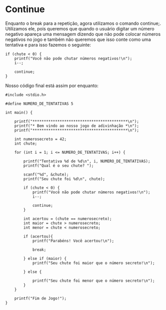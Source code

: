 # Continue

Enquanto o break para a repetição, agora utilizamos o comando continue;. Utilizamos ele, pois queremos que quando o usuário digitar um número negativo apareça uma mensagem dizendo que não pode colocar números negativos no jogo e também não queremos que isso conte como uma tentativa e para isso fazemos o seguinte:

    if (chute < 0) {
        printf("Você não pode chutar números negativos!\n");
        i--;

        continue;
    }

Nosso código final está assim por enquanto:

    #include <stdio.h>

    #define NUMERO_DE_TENTATIVAS 5

    int main() {

        printf("******************************************\n");
        printf("* Bem vindo ao nosso jogo de adivinhação *\n");
        printf("******************************************\n");

        int numerosecreto = 42;
        int chute;

        for (int i = 1; i <= NUMERO_DE_TENTATIVAS; i++) {

            printf("Tentativa %d de %d\n", i, NUMERO_DE_TENTATIVAS);
            printf("Qual é o seu chute? ");

            scanf("%d", &chute);
            printf("Seu chute foi %d\n", chute);

            if (chute < 0) {
                printf("Você não pode chutar números negativos!\n");
                i--;

                continue;
            }

            int acertou = (chute == numerosecreto);
            int maior = chute > numerosecreto;
            int menor = chute < numerosecreto;

            if (acertou){
                printf("Parabéns! Você acertou!\n");

                break;

            } else if (maior) {
                printf("Seu chute foi maior que o número secreto!\n");

            } else {

                printf("Seu chute foi menor que o número secreto!\n");
            }
        }

        printf("Fim de Jogo!");
    }
